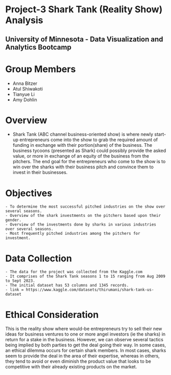 # Project-3 Shark Tank (Reality Show) Analysis
## University of Minnesota - Data Visualization and Analytics Bootcamp
# Group Members
- Anna Bitzer
- Atul Shiwakoti
- Tianyue Li
- Amy Dohlin

# Overview
   - Shark Tank (ABC channel business-oriented show) is where newly start-up entrepreneurs come into the show to grab the required amount of funding in exchange with their portion(share) of the business. The business tycoons (presented as Shark) could possibly provide the asked value, or more in exchange of an equity of the business from the pitchers. The end goal for the entrepreneurs who come to the show is to win over the sharks with their business pitch and convince them to invest in their businesses.
# Objectives
    - To determine the most successful pitched industries on the show over several seasons.
    - Overview of the shark investments on the pitchers based upon their gender.
    - Overview of the investments done by sharks in various industries over several seasons.
    - Most frequently pitched industries among the pitchers for investment.
# Data Collection
    - The data for the project was collected from the Kaggle.com
    - It comprises of the Shark Tank seasons 1 to 15 ranging from Aug 2009 to Sept 2023.
    - The initial dataset has 53 columns and 1345 records.
    - link = https://www.kaggle.com/datasets/thirumani/shark-tank-us-dataset
# Ethical Consideration
   This is the reality show where would-be entrepreneurs try to sell their new ideas for business ventures to one or more angel investors (ie the sharks) in return for a stake in the business. However, we can observe several tactics being implied by both parties to get the deal going their way. In some cases, an ethical dilemma occurs for certain shark members. In most cases, sharks seem to provide the deal in the area of their expertise, whereas in others, they tend to avoid or even diminish the product value that looks to be competitive with their already existing products on the market. 
  
